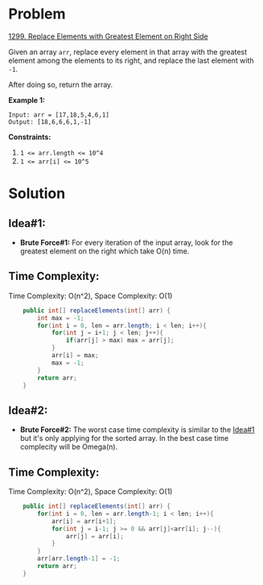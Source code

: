 # Problem
[1299. Replace Elements with Greatest Element on Right Side](https://leetcode.com/problems/replace-elements-with-greatest-element-on-right-side/)

Given an array ```arr```, replace every element in that array with the greatest element among the elements to its right, and replace the last element with ```-1```.

After doing so, return the array.
 

**Example 1:**
```text
Input: arr = [17,18,5,4,6,1]
Output: [18,6,6,6,1,-1]
```

**Constraints:**

1. ```1 <= arr.length <= 10^4```
2. ```1 <= arr[i] <= 10^5```


# Solution
## Idea#1:
* **Brute Force#1:** For every iteration of the input array, look for the greatest element on the right which take O(n) time. 
##  Time Complexity:
Time Complexity: O(n^2), Space Complexity: O(1)

```java
    public int[] replaceElements(int[] arr) {
        int max = -1;
        for(int i = 0, len = arr.length; i < len; i++){
            for(int j = i+1; j < len; j++){
                if(arr[j] > max) max = arr[j];
            }
            arr[i] = max;
            max = -1;
        }
        return arr;
    }
```

## Idea#2:
* **Brute Force#2:** The worst case time complexity is similar to the [Idea#1](./Solution.md#idea1) but it's only applying for the sorted array. In the best case time complecity will be Omega(n).



##  Time Complexity:
Time Complexity: O(n^2), Space Complexity: O(1)

```java
    public int[] replaceElements(int[] arr) {
        for(int i = 0, len = arr.length-1; i < len; i++){
            arr[i] = arr[i+1];
            for(int j = i-1; j >= 0 && arr[j]<arr[i]; j--){
                arr[j] = arr[i];
            }
        }
        arr[arr.length-1] = -1;
        return arr;
    }
```
